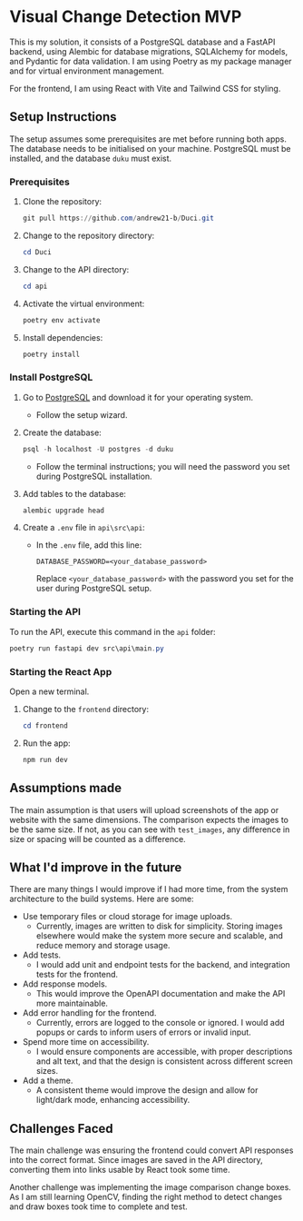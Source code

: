
# Visual Change Detection MVP

This is my solution, it consists of a PostgreSQL database and a FastAPI backend, using Alembic for database migrations, SQLAlchemy for models, and Pydantic for data validation. I am using Poetry as my package manager and for virtual environment management.

For the frontend, I am using React with Vite and Tailwind CSS for styling.

## Setup Instructions

The setup assumes some prerequisites are met before running both apps.
The database needs to be initialised on your machine. PostgreSQL must be installed, and the database `duku` must exist.

### Prerequisites

1. Clone the repository:
    ```powershell
    git pull https://github.com/andrew21-b/Duci.git
    ```

2. Change to the repository directory:
    ```powershell
    cd Duci
    ```

3. Change to the API directory:
    ```powershell
    cd api
    ```

4. Activate the virtual environment:
    ```powershell
    poetry env activate
    ```

5. Install dependencies:
    ```powershell
    poetry install
    ```

### Install PostgreSQL

1. Go to [PostgreSQL](https://www.postgresql.org/download/) and download it for your operating system.
    - Follow the setup wizard.

2. Create the database:
    ```powershell
    psql -h localhost -U postgres -d duku
    ```
    - Follow the terminal instructions; you will need the password you set during PostgreSQL installation.

3. Add tables to the database:
    ```powershell
    alembic upgrade head
    ```

4. Create a `.env` file in `api\src\api`:
    - In the `.env` file, add this line:
      ```
      DATABASE_PASSWORD=<your_database_password>
      ```
      Replace `<your_database_password>` with the password you set for the user during PostgreSQL setup.

### Starting the API

To run the API, execute this command in the `api` folder:
```powershell
poetry run fastapi dev src\api\main.py
```

### Starting the React App

Open a new terminal.

1. Change to the `frontend` directory:
    ```powershell
    cd frontend
    ```

2. Run the app:
    ```powershell
    npm run dev
    ```

## Assumptions made

The main assumption is that users will upload screenshots of the app or website with the same dimensions. The comparison expects the images to be the same size. If not, as you can see with `test_images`, any difference in size or spacing will be counted as a difference.

## What I'd improve in the future

There are many things I would improve if I had more time, from the system architecture to the build systems. Here are some:

- Use temporary files or cloud storage for image uploads.
  - Currently, images are written to disk for simplicity. Storing images elsewhere would make the system more secure and scalable, and reduce memory and storage usage.
- Add tests.
  - I would add unit and endpoint tests for the backend, and integration tests for the frontend.
- Add response models.
  - This would improve the OpenAPI documentation and make the API more maintainable.
- Add error handling for the frontend.
  - Currently, errors are logged to the console or ignored. I would add popups or cards to inform users of errors or invalid input.
- Spend more time on accessibility.
  - I would ensure components are accessible, with proper descriptions and alt text, and that the design is consistent across different screen sizes.
- Add a theme.
  - A consistent theme would improve the design and allow for light/dark mode, enhancing accessibility.

## Challenges Faced

The main challenge was ensuring the frontend could convert API responses into the correct format. Since images are saved in the API directory, converting them into links usable by React took some time.

Another challenge was implementing the image comparison change boxes. As I am still learning OpenCV, finding the right method to detect changes and draw boxes took time to complete and test.
